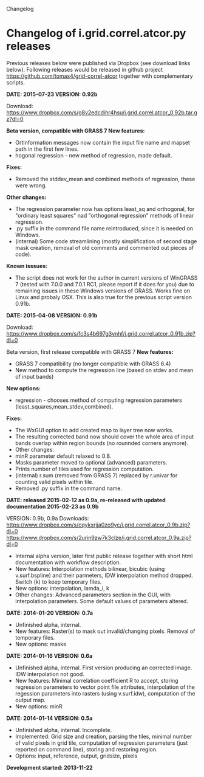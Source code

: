 Changelog

# Changelog of i.grid.correl.atcor.py releases
Previous releases below were published via Dropbox (see download links below). Following releases would be released in github project https://github.com/tomas4/grid-correl-atcor together with complementary scripts.

**DATE: 2015-07-23
VERSION: 0.92b**

Download: https://www.dropbox.com/s/g8v2edcdihr4hsu/i.grid.correl.atcor_0.92b.tar.gz?dl=0

**Beta version, compatible with GRASS 7
New features:** 

- OrtInformation messages now contain the input file name and mapset path in the first few lines.
- hogonal regression - new method of regression, made default.

**Fixes:**

- Removed the stddev_mean and combined methods of regression, these were wrong.

**Other changes:**

- The regression parameter now has options least_sq and orthogonal, for "ordinary least squares" nad "orthogonal regression" methods of linear regression.
- .py suffix in the command file name reintroduced, since it is needed on Windows.
- (internal) Some code streamlining (mostly simplification of second stage mask creation, removal of old comments and commented out pieces of code).

**Known isssues:**

- The script does not work for the author in current versions of WinGRASS 7 (tested with 7.0.0 and 7.0.1 RC1, please report if it does for you) due to remaining issues in these Windows versions of GRASS. Works fine on Linux and probaly OSX. This is also true for the previous script version 0.91b.

**DATE: 2015-04-08
VERSION: 0.91b**

Download: https://www.dropbox.com/s/fc3s4b697g3vnhf/i.grid.correl.atcor_0.91b.zip?dl=0

Beta version, first release compatible with GRASS 7
**New features:**

- GRASS 7 compatibility (no longer compatible with GRASS 6.4)
- New method to compute the regression line (based on stdev and mean of input bands)

**New options:**

- regression - chooses method of computing regression parameters (least_squares,mean_stdev,combined).

**Fixes:**

- The WxGUI option to add created map to layer tree now works.
- The resulting corrected band now should cover the whole area of input bands overlap within region bounds (no rounnded corners anymore).
- Other changes:
- minR parameter default relaxed to 0.8.
- Masks parameter moved to optional (advanced) parameters.
- Prints number of tiles used for regression computation.
- (internal) r.sum (removed from GRASS 7) replaced by r.univar for counting valid pixels within tile.
- Removed .py suffix in the command name.

**DATE: released 2015-02-12 as 0.9a, re-released with updated documentation 2015-02-23 as 0.9b**

VERSION: 0.9b, 0.9a
Downloads:
https://www.dropbox.com/s/cqykxrjja0zo9yc/i.grid.correl.atcor_0.9b.zip?dl=0
https://www.dropbox.com/s/2urin9zw7k3clze/i.grid.correl.atcor_0.9a.zip?dl=0

- Internal alpha version, later first public release together with short html documentation with workflow description.
- New features: Interpolation methods bilinear, bicubic (using v.surf.bspline) and their parmeters, IDW interpolation method dropped. Switch (k) to keep temporary files.
- New options: interpolation, lamda_i, k
- Other changes: Advanced parameters section in the GUI, with interpolation parameters. Some default values of parameters altered.

**DATE: 2014-01-20
VERSION: 0.7a**

- Unfinished alpha, internal.
- New features: Raster(s) to mask out invalid/changing pixels. Removal of temporary files.
- New options: masks

**DATE: 2014-01-16
VERSION: 0.6a**

- Unfinished alpha, internal. First version producing an corrected image. IDW interpolation not good.
- New features: Minimal correlation coefficient R to accept, storing regression parameters to vector point file attributes, interpolation of the regession parameters into rasters (using v.surf.idw), computation of the output map.
- New options: minR

**DATE: 2014-01-14
VERSION: 0.5a**

- Unfinished alpha, internal. Incomplete.
- Implemented: Grid size and creation, parsing the tiles, minimal number of valid pixels in grid tile, computation of regression parameters (just reported on command line), storing and restoring region.
- Options: input, reference, output, gridsize, pixels

**Development started: 2013-11-22**